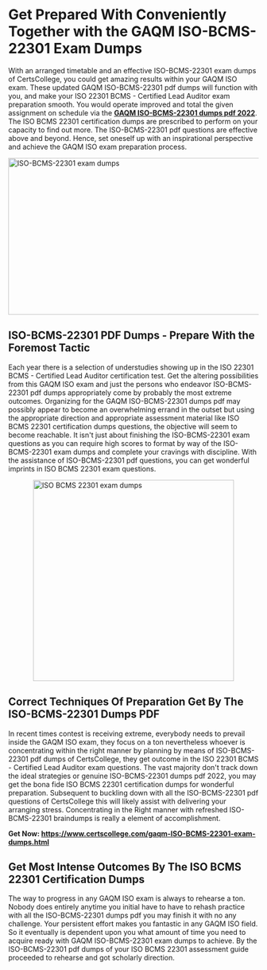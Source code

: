 <h1><strong>Get Prepared With Conveniently Together with the GAQM ISO-BCMS-22301 Exam Dumps&nbsp;</strong></h1>
<p><span style="font-weight: 400;">With an arranged timetable and an effective  ISO-BCMS-22301 exam dumps of CertsCollege, you could get amazing results within your GAQM ISO exam. These updated GAQM ISO-BCMS-22301 pdf dumps will function with you, and make your ISO 22301 BCMS - Certified Lead Auditor exam preparation smooth. You would operate improved and total the given assignment on schedule via the <strong><a href="https://www.certscollege.com/gaqm-ISO-BCMS-22301-exam-dumps.html">GAQM ISO-BCMS-22301 dumps pdf 2022</a></strong>. The ISO BCMS 22301 certification dumps are prescribed to perform on your capacity to find out more. The  ISO-BCMS-22301 pdf questions are effective above and beyond. Hence, set oneself up with an inspirational perspective and achieve the GAQM ISO exam preparation process.&nbsp;</span></p>
<p><span style="font-weight: 400;"><img style="display: block; margin-left: auto; margin-right: auto;" src="https://i.ibb.co/CPDK3ps/Yellow-and-Blue-Initiative-Blog-Banner.png" alt="ISO-BCMS-22301 exam dumps" width="559" height="315" /></span></p>
<h2><strong>ISO-BCMS-22301 PDF Dumps - Prepare With the Foremost Tactic</strong></h2>
<p><span style="font-weight: 400;">Each year there is a selection of understudies showing up in the ISO 22301 BCMS - Certified Lead Auditor certification test. Get the altering possibilities from this GAQM ISO exam and just the persons who endeavor ISO-BCMS-22301 pdf dumps appropriately come by probably the most extreme outcomes. Organizing for the GAQM ISO-BCMS-22301 dumps pdf may possibly appear to become an overwhelming errand in the outset but using the appropriate direction and appropriate assessment material like ISO BCMS 22301 certification dumps questions, the objective will seem to become reachable. It isn't just about finishing the ISO-BCMS-22301 exam questions as you can require high scores to format by way of the ISO-BCMS-22301 exam dumps and complete your cravings with discipline. With the assistance of ISO-BCMS-22301 pdf questions, you can get wonderful imprints in ISO BCMS 22301 exam questions.</span></p>
<p><span style="font-weight: 400;"><a href="https://tinyurl.com/y4ne8cl6"><img style="display: block; margin-left: auto; margin-right: auto;" src="https://i.ibb.co/9tMrhdY/Teacher-Appreciation-Invitation.png" alt="ISO BCMS 22301 exam dumps " width="404" height="404" /></a></span></p>
<h2><strong>Correct Techniques Of Preparation Get By The ISO-BCMS-22301 Dumps PDF</strong></h2>
<p><span style="font-weight: 400;">In recent times contest is receiving extreme, everybody needs to prevail inside the GAQM ISO exam, they focus on a ton nevertheless whoever is concentrating within the right manner by planning by means of ISO-BCMS-22301 pdf dumps of CertsCollege, they get outcome in the ISO 22301 BCMS - Certified Lead Auditor exam questions. The vast majority don't track down the ideal strategies or genuine ISO-BCMS-22301 dumps pdf 2022, you may get the bona fide ISO BCMS 22301 certification dumps for wonderful preparation. Subsequent to buckling down with all the  ISO-BCMS-22301 pdf questions of CertsCollege this will likely assist with delivering your arranging stress. Concentrating in the Right manner with refreshed ISO-BCMS-22301 braindumps is really a element of accomplishment.</span></p>
<p><span style="font-weight: 400;"><strong>Get Now: <a href="https://www.certscollege.com/gaqm-ISO-BCMS-22301-exam-dumps.html">https://www.certscollege.com/gaqm-ISO-BCMS-22301-exam-dumps.html</a></strong></span></p>
<h2><strong>Get Most Intense Outcomes By The ISO BCMS 22301 Certification Dumps</strong></h2>
<p><span style="font-weight: 400;">The way to progress in any GAQM ISO exam is always to rehearse a ton. Nobody does entirely anytime you initial have to have to rehash practice with all the ISO-BCMS-22301 dumps pdf you may finish it with no any challenge. Your persistent effort makes you fantastic in any GAQM ISO field. So it eventually is dependent upon you what amount of time you need to acquire ready with GAQM ISO-BCMS-22301 exam dumps to achieve. By the ISO-BCMS-22301 pdf dumps of your ISO BCMS 22301 assessment guide proceeded to rehearse and got scholarly direction.</span></p>
